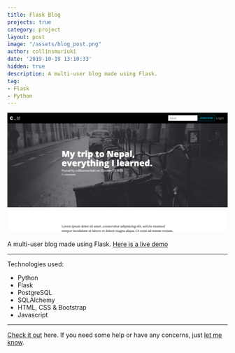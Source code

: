 ```yaml
---
title: Flask Blog
projects: true
category: project
layout: post
image: "/assets/blog_post.png"
author: collinsmuriuki
date: '2019-10-19 13:10:33'
hidden: true
description: A multi-user blog made using Flask.
tag:
- Flask
- Python
---
```


![Screenshot](/assets/blog_post.png)

A multi-user blog made using Flask. [Here is a live demo](https://collinsm-blog.herokuapp.com/)

---

Technologies used:

- Python
- Flask
- PostgreSQL
- SQLAlchemy
- HTML, CSS & Bootstrap
- Javascript

---

[Check it out](http://github.com/collinsmuriuki/blog/) here.
If you need some help or have any concerns, just [let me know](http://github.com/collinsmuriuki/blog/issues).